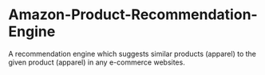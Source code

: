 # Amazon-Product-Recommendation-Engine
A recommendation engine which suggests similar products (apparel) to the given product (apparel) in any e-commerce websites.
